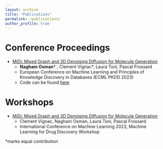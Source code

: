 ```yaml
---
layout: archive
title: "Publications"
permalink: /publications/
author_profile: true
---
```


Conference Proceedings
======
* [MiDi: Mixed Graph and 3D Denoising Diffusion for Molecule Generation](https://arxiv.org/pdf/2302.09048.pdf)
  * **Nagham Osman*** , Clement Vignac*, Laura Toni, Pascal Frossard
  * European Conference on Machine Learning and Principles of Knowledge Discovery in Databases (ECML PKDD 2023)
  * Code can be found [here](https://github.com/cvignac/MiDi)

Workshops
======
* [MiDi: Mixed Graph and 3D Denoising Diffusion for Molecule Generation](https://openreview.net/forum?id=M6Ifac3G4HK)
  * Clement Vignac, Nagham Osman, Laura Toni, Pascal Frossard
  * International Conference on Machine Learning 2023, Machine Learning for Drug Discovery Workshop

 
 *marks equal contribution
